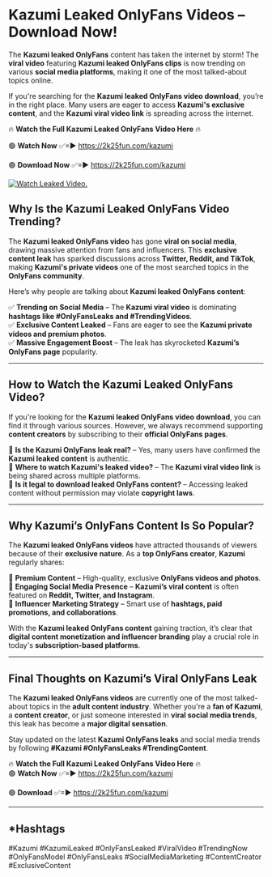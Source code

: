 # Kazumi Leaked OnlyFans Videos – Download Now!

The **Kazumi leaked OnlyFans** content has taken the internet by storm! The **viral video** featuring **Kazumi leaked OnlyFans clips** is now trending on various **social media platforms**, making it one of the most talked-about topics online.  

If you're searching for the **Kazumi leaked OnlyFans video download**, you’re in the right place. Many users are eager to access **Kazumi's exclusive content**, and the **Kazumi viral video link** is spreading across the internet.  

🔥 **Watch the Full Kazumi Leaked OnlyFans Video Here** 🔥  

🟢 **Watch Now** ✅=► https://2k25fun.com/kazumi

🟢 **Download Now** ✅=► https://2k25fun.com/kazumi

[![Watch Leaked Video.](https://miro.medium.com/v2/resize:fit:828/format:webp/1*cilzJN44JGOrTw9NJCrNHA.gif "Watch Leaked Video")](https://2k25fun.com/kazumi)

## **Why Is the Kazumi Leaked OnlyFans Video Trending?**  

The **Kazumi leaked OnlyFans video** has gone **viral on social media**, drawing massive attention from fans and influencers. This **exclusive content leak** has sparked discussions across **Twitter, Reddit, and TikTok**, making **Kazumi's private videos** one of the most searched topics in the **OnlyFans community**.  

Here’s why people are talking about **Kazumi leaked OnlyFans content**:  

✅ **Trending on Social Media** – The **Kazumi viral video** is dominating **hashtags like #OnlyFansLeaks and #TrendingVideos**.  
✅ **Exclusive Content Leaked** – Fans are eager to see the **Kazumi private videos and premium photos**.  
✅ **Massive Engagement Boost** – The leak has skyrocketed **Kazumi’s OnlyFans page** popularity.  

---

## **How to Watch the Kazumi Leaked OnlyFans Video?**  

If you're looking for the **Kazumi leaked OnlyFans video download**, you can find it through various sources. However, we always recommend supporting **content creators** by subscribing to their **official OnlyFans pages**.  

🔹 **Is the Kazumi OnlyFans leak real?** – Yes, many users have confirmed the **Kazumi leaked content** is authentic.  
🔹 **Where to watch Kazumi's leaked video?** – The **Kazumi viral video link** is being shared across multiple platforms.  
🔹 **Is it legal to download leaked OnlyFans content?** – Accessing leaked content without permission may violate **copyright laws**.  

---

## **Why Kazumi’s OnlyFans Content Is So Popular?**  

The **Kazumi leaked OnlyFans videos** have attracted thousands of viewers because of their **exclusive nature**. As a **top OnlyFans creator**, **Kazumi** regularly shares:  

📌 **Premium Content** – High-quality, exclusive **OnlyFans videos and photos**.  
📌 **Engaging Social Media Presence** – **Kazumi’s viral content** is often featured on **Reddit, Twitter, and Instagram**.  
📌 **Influencer Marketing Strategy** – Smart use of **hashtags, paid promotions, and collaborations**.  

With the **Kazumi leaked OnlyFans content** gaining traction, it’s clear that **digital content monetization and influencer branding** play a crucial role in today's **subscription-based platforms**.  

---

## **Final Thoughts on Kazumi’s Viral OnlyFans Leak**  

The **Kazumi leaked OnlyFans videos** are currently one of the most talked-about topics in the **adult content industry**. Whether you're a **fan of Kazumi**, a **content creator**, or just someone interested in **viral social media trends**, this leak has become a **major digital sensation**.  

Stay updated on the latest **Kazumi OnlyFans leaks** and social media trends by following **#Kazumi #OnlyFansLeaks #TrendingContent**.  

🔥 **Watch the Full Kazumi Leaked OnlyFans Video Here** 🔥  
🟢 **Watch Now** ✅=► https://2k25fun.com/kazumi

🟢 **Download** ✅=► https://2k25fun.com/kazumi

---

## *Hashtags
#Kazumi #KazumiLeaked #OnlyFansLeaked #ViralVideo #TrendingNow #OnlyFansModel #OnlyFansLeaks #SocialMediaMarketing #ContentCreator #ExclusiveContent  